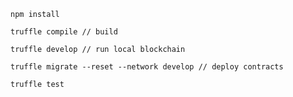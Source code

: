 `npm install`

`truffle compile // build`  

`truffle develop // run local blockchain`

`truffle migrate --reset --network develop // deploy contracts`

`truffle test`
